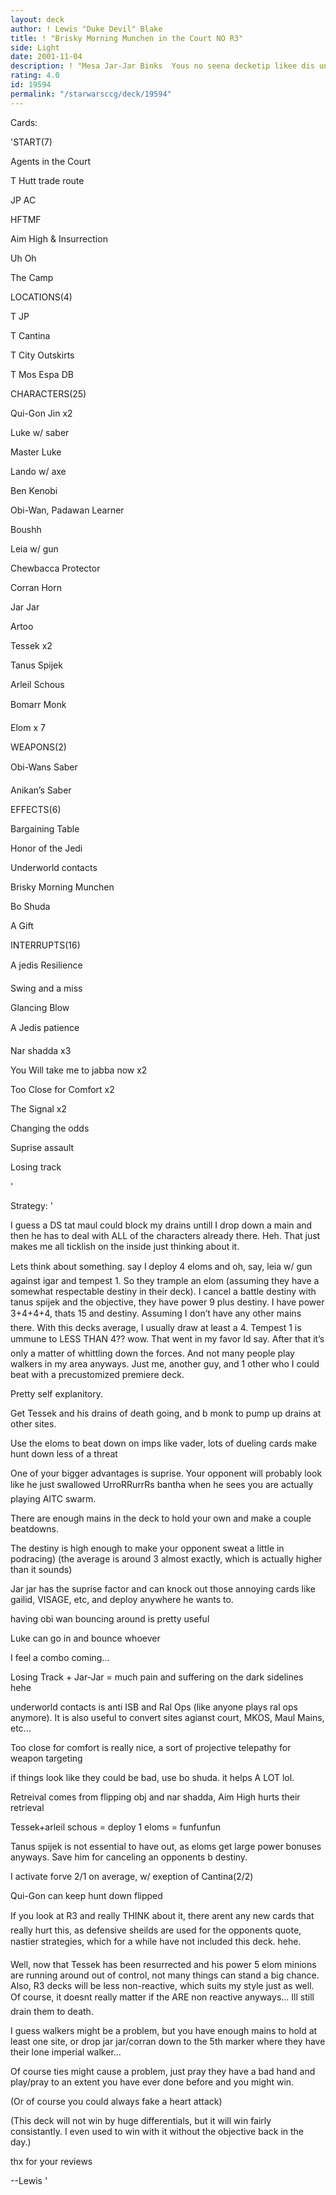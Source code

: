 ```yaml
---
layout: deck
author: ! Lewis "Duke Devil" Blake
title: ! "Brisky Morning Munchen in the Court NO R3"
side: Light
date: 2001-11-04
description: ! "Mesa Jar-Jar Binks  Yous no seena decketip likee dis un many times, but itsa still a strong un  It even wins sum game widout da Objective if yousa no like a"
rating: 4.0
id: 19594
permalink: "/starwarsccg/deck/19594"
---
```

Cards: 

'START(7) 

Agents in the Court 

T Hutt trade route 

JP AC 

HFTMF 

Aim High & Insurrection

Uh Oh 

The Camp 


LOCATIONS(4) 

T JP 

T Cantina 

T City Outskirts 

T Mos Espa DB  


CHARACTERS(25) 

Qui-Gon Jin x2

Luke w/ saber 

Master Luke 

Lando w/ axe 

Ben Kenobi 

Obi-Wan, Padawan Learner 

Boushh

Leia w/ gun

Chewbacca Protector

Corran Horn 

Jar Jar 

Artoo 

Tessek x2 

Tanus Spijek 

Arleil Schous   

Bomarr Monk 

Elom x 7 


WEAPONS(2) 

Obi-Wans Saber

Anikan’s Saber 


EFFECTS(6) 

Bargaining Table 

Honor of the Jedi 

Underworld contacts 

Brisky Morning Munchen 

Bo Shuda 

A Gift 


INTERRUPTS(16)  

A jedis Resilience 

Swing and a miss 

Glancing Blow 

A Jedis patience 

Nar shadda x3 

You Will take me to jabba now x2 

Too Close for Comfort x2 

The Signal x2 

Changing the odds 

Suprise assault 

Losing track 

'

Strategy: '

I guess a DS tat maul could block my drains untill I drop down a main and then he has to deal with ALL of the characters already there.  Heh.  That just makes me all ticklish on the inside just thinking about it.



Lets think about something.  say I deploy 4 eloms and oh, say, leia w/ gun against igar and tempest 1.  So they trample an elom (assuming they have a somewhat respectable destiny in their deck).  I cancel a battle destiny with tanus spijek and the objective, they have power 9 plus destiny.  I have power 3+4+4+4, thats 15 and destiny.  Assuming I don’t have any other mains there.  With this decks average, I usually draw at least a 4.  Tempest 1 is ummune to LESS THAN 4??  wow.  That went in my favor Id say.  After that it’s only a matter of whittling down the forces.  And not many people play walkers in my area anyways.  Just me, another guy, and 1 other who I could beat with a precustomized premiere deck.



Pretty self explanitory. 

Get Tessek and his drains of death going, and b monk to pump up drains at other sites. 

Use the eloms to beat down on imps like vader, lots of dueling cards make hunt down less of a threat 


One of your bigger advantages is suprise.  Your opponent will probably look like he just swallowed UrroRRurrRs bantha when he sees you are actually playing AITC swarm.


There are enough mains in the deck to hold your own and make a couple beatdowns.


The destiny is high enough to make your opponent sweat a little in podracing) (the average is around 3 almost exactly, which is actually higher than it sounds)


Jar jar has the suprise factor and can knock out those annoying cards like gailid, VISAGE, etc, and deploy anywhere he wants to. 


having obi wan bouncing around is pretty useful 

Luke can go in and bounce whoever 


I feel a combo coming... 


Losing Track + Jar-Jar = much pain and suffering on the dark sidelines hehe


underworld contacts is anti ISB and Ral Ops (like anyone plays ral ops anymore).  It is also useful to convert sites agianst court, MKOS, Maul Mains, etc...


Too close for comfort is really nice, a sort of projective telepathy for weapon targeting 


if things look like they could be bad, use bo shuda. it helps A LOT lol. 

Retreival comes from flipping obj and nar shadda, Aim High hurts their retrieval 


Tessek+arleil schous = deploy 1 eloms = funfunfun 

Tanus spijek is not essential to have out, as eloms get large power bonuses anyways. Save him for canceling an opponents b destiny. 


I activate forve 2/1 on average, w/ exeption of Cantina(2/2) 


Qui-Gon can keep hunt down flipped 


If you look at R3 and really THINK about it, there arent any new cards that really hurt this, as defensive sheilds are used for the opponents quote, nastier strategies, which for a while have not included this deck.  hehe.  


Well, now that Tessek has been resurrected and his power 5 elom minions are running around out of control, not many things can stand a big chance.  Also, R3 decks will be less non-reactive, which suits my style just as well.  Of course, it doesnt really matter if the ARE non reactive anyways...  Ill still drain them to death.


I guess walkers might be a problem, but you have enough mains to hold at least one site, or drop  jar jar/corran down to the 5th marker where they have their lone imperial walker...


Of course ties might cause a problem, just pray they have a bad hand and play/pray to an extent you have ever done before and you might win.

(Or of course you could always fake a heart attack)


(This deck will not win by huge differentials, but it will win fairly consistantly.  I even used to win with it without the objective back in the day.)


thx for your reviews 

--Lewis          '
